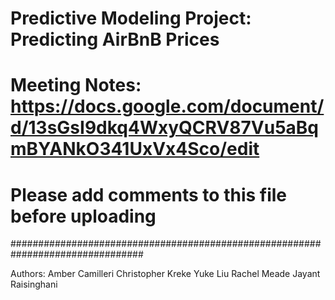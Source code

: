 # ##############################################################################
# Predictive Modeling Project: Predicting AirBnB Prices
# Meeting Notes: https://docs.google.com/document/d/13sGsI9dkq4WxyQCRV87Vu5aBqmBYANkO341UxVx4Sco/edit
# 
# Please add comments to this file before uploading
################################################################################

Authors: 
Amber Camilleri
Christopher Kreke
Yuke Liu 
Rachel Meade
Jayant Raisinghani


